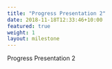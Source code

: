 ```yaml
---
title: "Progress Presentation 2"
date: 2018-11-18T12:33:46+10:00
featured: true
weight: 1
layout: milestone
---
```


Progress Presentation 2
